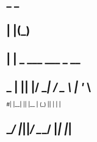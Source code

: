 #       _  _                    
#     | |(_)                   
#     | | _  ___   ___   _ __  
# _   | || |/ __| / _ \ | '_ \ 
#| |__| || |\__ \| (_) || | | |
# \____/ |_||___/ \___/ |_| |_|
                              
                              


<!--
**Jison4ik/Jison4ik** is a ✨ _special_ ✨ repository because its `README.md` (this file) appears on your GitHub profile.

Here are some ideas to get you started:

- 🔭 I’m currently working on ...
- 🌱 I’m currently learning ...
- 👯 I’m looking to collaborate on ...
- 🤔 I’m looking for help with ...
- 💬 Ask me about ...
- 📫 How to reach me: ...
- 😄 Pronouns: ...
- ⚡ Fun fact: ...
-->
